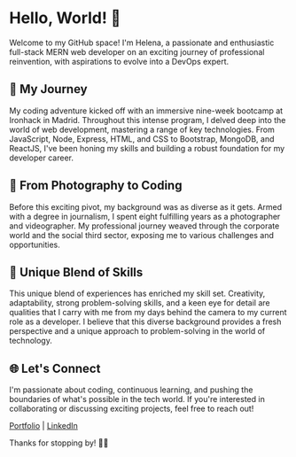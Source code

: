 # Hello, World! 👋

Welcome to my GitHub space! I'm Helena, a passionate and enthusiastic full-stack MERN web developer on an exciting journey of professional reinvention, with aspirations to evolve into a DevOps expert.

## 🚀 My Journey

My coding adventure kicked off with an immersive nine-week bootcamp at Ironhack in Madrid. Throughout this intense program, I delved deep into the world of web development, mastering a range of key technologies. From JavaScript, Node, Express, HTML, and CSS to Bootstrap, MongoDB, and ReactJS, I've been honing my skills and building a robust foundation for my developer career.

## 📸 From Photography to Coding

Before this exciting pivot, my background was as diverse as it gets. Armed with a degree in journalism, I spent eight fulfilling years as a photographer and videographer. My professional journey weaved through the corporate world and the social third sector, exposing me to various challenges and opportunities.

## 🎨 Unique Blend of Skills

This unique blend of experiences has enriched my skill set. Creativity, adaptability, strong problem-solving skills, and a keen eye for detail are qualities that I carry with me from my days behind the camera to my current role as a developer. I believe that this diverse background provides a fresh perspective and a unique approach to problem-solving in the world of technology.

## 🌐 Let's Connect

I'm passionate about coding, continuous learning, and pushing the boundaries of what's possible in the tech world. If you're interested in collaborating or discussing exciting projects, feel free to reach out!

[Portfolio](https://helenadev.net/) | [LinkedIn](https://www.linkedin.com/in/helena-garcia-webdev/)

Thanks for stopping by! 🚀✨
